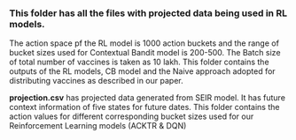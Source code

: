 ### This folder has all the files with projected data being used in RL models.

The action space pf the RL model is 1000 action buckets and the range of bucket sizes used for Contextual Bandit model is 200-500. The Batch size of total number of vaccines is taken as 10 lakh. This folder contains the outputs of the RL models, CB model and the Naive approach adopted for distributing vaccines as described in our paper.

**projection.csv** has projected data generated from SEIR model. It has future context information of five states for future dates.
This folder contains the action values for different corresponding bucket sizes used for our Reinforcement Learning models (ACKTR & DQN)
